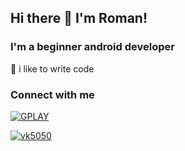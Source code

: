 ## Hi there 👋 I'm Roman!

### I'm a beginner android developer

:muscle: i like to write code

### Connect with me

<a href="https://www.instagram.com/manmario88/?hl=ru"> ![GPLAY](https://user-images.githubusercontent.com/61028366/127751951-1b8e413b-ed07-4582-8550-d56ae601f112.png)

<a href="https://vk.com/manmario">       ![vk5050](https://user-images.githubusercontent.com/61028366/127775218-a7bc33b8-113f-4c10-a928-f34c96468a16.jpg)
  


    


    
    
    
    
    
    
    
    

<!--
**RomanMarinov/RomanMarinov** is a ✨ _special_ ✨ repository because its `README.md` (this file) appears on your GitHub profile.

Here are some ideas to get you started:

- 🔭 I’m currently working on ...
- 🌱 I’m currently learning ...
- 👯 I’m looking to collaborate on ...
- 🤔 I’m looking for help with ...
- 💬 Ask me about ...
- 📫 How to reach me: ...
- 😄 Pronouns: ...
- ⚡ Fun fact: ...
-->
